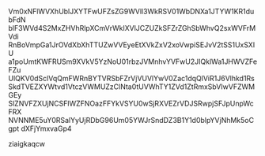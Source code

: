 Vm0xNFlWVXhUblJXYTFwUFZsZG9WVll3WkRSV01WbDNXa1JTYW1KR1dubFdN
blF3WVd4S2MxZHVhRlpXCmVrWklXVlJCZUZkSFZrZGhSbWhvQ2sxWVFrMVdi
RnBoVmpGa1JrOVdXbXhTTUZwVVEyeEtXVkZxV2xoVwpiSEJvV2tSS1UxSXlU
a1poUmtKWFRUSm9XVkV5YzNoU01rbzJVMnhvYVFwU2JIQklWa1JHWVZFeFZu
UlQKV0dSclVqQmFWRnBYTVRSbFZrVjVUVlYwV0Zac1dqQlViR1J6Vlhkd1Rs
SkdTVEZXYWtvd1VtczVWMUZzClNta0tUVWhTY1ZVd1ZtRmxSbVIwVFZWMGEy
SlZNVFZXUjNCSFlWZFNOazFFYkVSYU0wSjRXVEZrVDJSRwpjSFJpUnpWcFRX
NVNNME5uY0RSalYyUjRDbG96Um05YWJrSndDZ3B1Y1d0blpYVjNhMk5oCgpt
dXFjYmxvaGp4

ziaigkaqcw